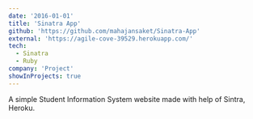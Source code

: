 ```yaml
---
date: '2016-01-01'
title: 'Sinatra App'
github: 'https://github.com/mahajansaket/Sinatra-App'
external: 'https://agile-cove-39529.herokuapp.com/'
tech:
  - Sinatra
  - Ruby
company: 'Project'
showInProjects: true
---
```


A simple Student Information System website made with help of Sintra, Heroku.
